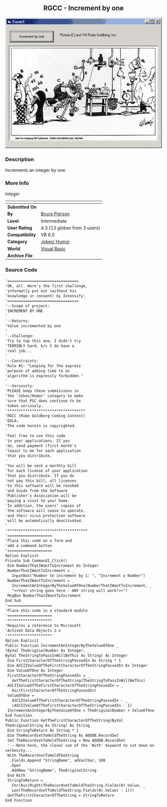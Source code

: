 ﻿<div align="center">

## RGCC \- Increment by one

<img src="PIC2001791742154201.gif">
</div>

### Description

Increments an integer by one
 
### More Info
 
Integer


<span>             |<span>
---                |---
**Submitted On**   |
**By**             |[Bruce Pierson](https://github.com/Planet-Source-Code/PSCIndex/blob/master/ByAuthor/bruce-pierson.md)
**Level**          |Intermediate
**User Rating**    |4.3 (13 globes from 3 users)
**Compatibility**  |VB 6\.0
**Category**       |[Jokes/ Humor](https://github.com/Planet-Source-Code/PSCIndex/blob/master/ByCategory/jokes-humor__1-40.md)
**World**          |[Visual Basic](https://github.com/Planet-Source-Code/PSCIndex/blob/master/ByWorld/visual-basic.md)
**Archive File**   |[](https://github.com/Planet-Source-Code/bruce-pierson-rgcc-increment-by-one__1-24858/archive/master.zip)





### Source Code

```
'================================
'OK, all. Here's the first challenge,
'informally put out (without his
'knowledge or consent) by Intensify:
'================================
'--Scope of project:
'INCREMENT BY ONE
'
'--Returns:
'Value incremented by one
'
'--Challenge:
'Try to top this one, I didn't try
'TERRIBLY hard, b/c I do have a
'real job...
'
'--Constraints:
'Rule #1: "Looping for the express
'purpose of adding time to an
'algorithm is expressly forbidden."
'
'--Seriously:
'PLEASE keep these submissions in
'the 'Jokes/Humor' category to make
'sure that PSC does continue to be
'taken seriously.
'***********************************
'RGCC (Rube Goldberg Coding Contest)
'EULA:
'The code herein is copyrighted.
'
'Feel free to use this code
'in your applications. If you
'do, send payment (first month's
'lease) to me for each application
'that you distribute.
'
'You will be sent a monthly bill
'for each license of your application
'that you distribute. If you do
'not pay this bill, all licenses
'to this software will be revoked
'and Guido from the Software
'Publisher's Association will be
'paying a visit to your home.
'In addition, the users' copies of
'the software will cease to operate,
'and their virus protection software
'will be automatically deactivated.
'
'************************************
'====================
'Place this code on a form and
'add a command button
'====================
Option Explicit
Private Sub Command1_Click()
 Dim NumberThatIWantToIncrement As Integer
 NumberThatIWantToIncrement = _
   InputBox("Number to increment by 1: ", "Increment a Number")
 NumberThatIWantToIncrement = _
   IncrementAnIntegerByTheValueOfOne(NumberThatIWantToIncrement, _
   "<<Your string goes here - ANY string will work!>>")
 MsgBox NumberThatIWantToIncrement
End Sub
'====================
'Place this code in a standard module
'====================
'********************
'Requires a reference to Microsoft
'ActiveX Data Objects 2.x
'********************
Option Explicit
Public Function IncrementAnIntegerByTheValueOfOne _
(ByVal TheOriginalNumber As Integer, _
ByVal TheStringToPassInWillBeThis As String) As Integer
 Dim FirstCharacterOfTheStringPassedIn As String * 1
 Dim ASCIIValueOfTheFirstCharacterOfTheStringPassedIn As Integer
 Dim ValueOfOne As Integer
 FirstCharacterOfTheStringPassedIn = _
   GetTheFirstCharacterOfTheString(TheStringToPassInWillBeThis)
 ASCIIValueOfTheFirstCharacterOfTheStringPassedIn = _
   Asc(FirstCharacterOfTheStringPassedIn)
 ValueOfOne = _
   ASCIIValueOfTheFirstCharacterOfTheStringPassedIn - _
   (ASCIIValueOfTheFirstCharacterOfTheStringPassedIn - 1)
 IncrementAnIntegerByTheValueOfOne = TheOriginalNumber + ValueOfOne
End Function
Public Function GetTheFirstCharacterOfTheString(ByVal TheOriginalString As String) As String
 Dim StringToReturn As String * 1
 Dim TheRecordsetToHoldTheString As ADODB.RecordSet
 Set TheRecordsetToHoldTheString = New ADODB.RecordSet
 '---Note here, the clever use of the 'With' keyword to cut down on verbosity...
 With TheRecordsetToHoldTheString
  .Fields.Append "StringName", adVarChar, 100
  .Open
  .AddNew "StringName", TheOriginalString
 End With
 StringToReturn = _
   Chr(Asc(Right(TheRecordsetToHoldTheString.Fields(0).Value, _
   Len(TheRecordsetToHoldTheString.Fields(0).Value) - 1)))
 GetTheFirstCharacterOfTheString = StringToReturn
End Function
```


